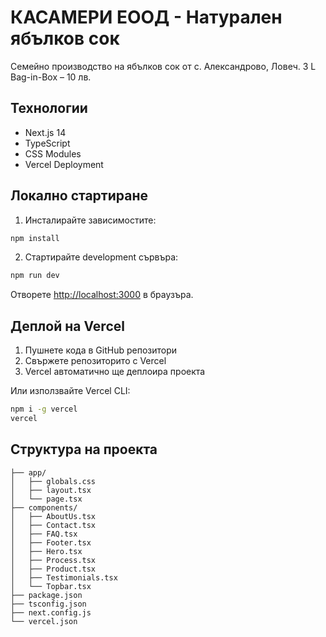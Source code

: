 # КАСАМЕРИ ЕООД - Натурален ябълков сок

Семейно производство на ябълков сок от с. Александрово, Ловеч. 3 L Bag-in-Box – 10 лв.

## Технологии

- Next.js 14
- TypeScript
- CSS Modules
- Vercel Deployment

## Локално стартиране

1. Инсталирайте зависимостите:
```bash
npm install
```

2. Стартирайте development сървъра:
```bash
npm run dev
```

Отворете [http://localhost:3000](http://localhost:3000) в браузъра.

## Деплой на Vercel

1. Пушнете кода в GitHub репозитори
2. Свържете репозиторито с Vercel
3. Vercel автоматично ще деплоира проекта

Или използвайте Vercel CLI:
```bash
npm i -g vercel
vercel
```

## Структура на проекта

```
├── app/
│   ├── globals.css
│   ├── layout.tsx
│   └── page.tsx
├── components/
│   ├── AboutUs.tsx
│   ├── Contact.tsx
│   ├── FAQ.tsx
│   ├── Footer.tsx
│   ├── Hero.tsx
│   ├── Process.tsx
│   ├── Product.tsx
│   ├── Testimonials.tsx
│   └── Topbar.tsx
├── package.json
├── tsconfig.json
├── next.config.js
└── vercel.json
```

